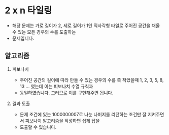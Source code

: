 # 2 x n 타일링
   - 해당 문제는 가로 길이가 2, 세로 길이가 1인 직사각형 타일로 주어진 공간을 채울 수 있는 모든 경우의 수를 도출하는
   - 문제입니다.

## 알고리즘

1. 피보나치
   - 주어진 공간의 길이에 따라 만들 수 있는 경우의 수를 쭉 적었을때 1, 2, 3, 5, 8, 13 ... 였는데 이는 피보나치 수열 규칙과
   - 동일하였습니다. 그러므로 이를 구현해주면 됩니다.


2. 결과 도출
   - 문제 조건에 있는 1000000007로 나눈 나머지를 리턴하는 조건만 잘 지켜주면서 피보나치 알고리즘을 작성하면 쉽게 답을
   - 도출할 수 있습니다.